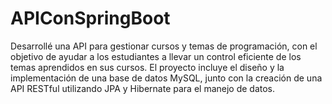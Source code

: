 # APIConSpringBoot
Desarrollé una API para gestionar cursos y temas de programación, con el objetivo de ayudar a los estudiantes a llevar un control eficiente de los temas aprendidos en sus cursos. El proyecto incluye el diseño y la implementación de una base de datos MySQL, junto con la creación de una API RESTful utilizando JPA y Hibernate para el manejo de datos.
